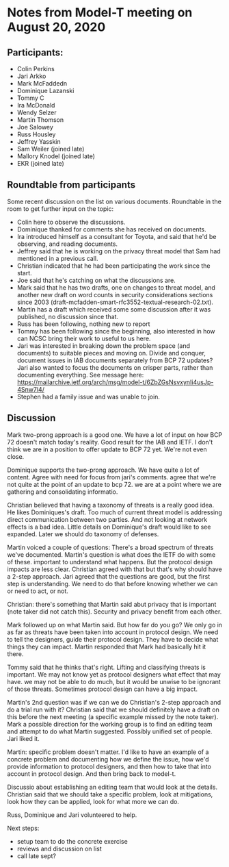 
# Notes from Model-T meeting on August 20, 2020

## Participants:

* Colin Perkins
* Jari Arkko
* Mark McFaddedn
* Dominique Lazanski
* Tommy C
* Ira McDonald
* Wendy Selzer
* Martin Thomson
* Joe Salowey
* Russ Housley
* Jeffrey Yasskin
* Sam Weiler (joined late)
* Mallory Knodel (joined late)
* EKR (joined late)

## Roundtable from participants

Some recent discussion on the list on various documents. Roundtable in the room to get further input on the topic:

* Colin here to observe the discussions.
* Dominique thanked for comments she has received on documents.
* Ira introduced himself as a consultant for Toyota, and said that he'd be observing, and reading documents.
* Jeffrey said that he is working on the privacy threat model that Sam had mentioned in a previous call.
* Christian indicated that he had been participating the work since the start.
* Joe said  that he's catching on what the discussions are.
* Mark said that he has two drafts, one on changes to threat model, and another new draft on word counts in security considerations sections since 2003 (draft-mcfadden-smart-rfc3552-textual-research-02.txt).
* Martin has a draft which received some some discussion after it was published, no discussion since that.
* Russ has been following, nothing new to report
* Tommy has been following since the beginning, also interested in how can NCSC bring their work to useful to us here.
* Jari was interested in breaking down the problem space (and documents) to suitable pieces and moving on.  Divide and conquer, document issues in IAB documents separately from BCP 72 updates? Jari also wanted to focus the documents on crisper parts, rather than documenting everything. See message here: https://mailarchive.ietf.org/arch/msg/model-t/6ZbZGsNsvxynIi4usJp-4Snw7l4/
* Stephen had a family issue and was unable to join.

## Discussion

Mark two-prong approach is a good one. We have a lot of input on how BCP 72 doesn't match today's reality. Good result for the IAB and IETF. I don't think we are in a position to offer update to BCP 72 yet. We're not even close.

Dominique supports the two-prong approach. We have quite a lot of content. Agree with need for focus from jari's comments. agree that we're not quite at the point of an update to bcp 72. we are at a point where we are gathering and consolidating informatio.

Christian believed that having a taxonomy of threats is a really good idea. He likes Dominiques's draft. Too much of current threat model is addressing direct communication between two parties. And not looking at network effects is a bad idea. Little details on Dominique's draft would like to see expanded. Later we should do taxonomy of defenses.

Martin voiced a couple of questions: There's a broad spectrum of threats we've documented. Martin's question is what does the IETF do with some of these. important to understand what happens. But the protocol design impacts are less clear. Christian agreed with that but that's why should have a 2-step approach. Jari agreed that the questions are good, but the first step is understanding. We need to do that before knowing whether we can or need to act, or not.

Christian: there's something that Martin said abut privacy that is important (note taker did not catch this). Security and privacy benefit from each other.

Mark followed up on what Martin said. But how far do you go? We only go in as far as threats have been taken into account in protocol design. We need to tell  the designers, guide their protocol design. They have to decide what things they can impact. Martin responded that Mark had basically hit it there.

Tommy said that he thinks that's right. Lifting and classifying threats is important. We may not know yet as protocol designers what effect that may have. we may not be able to do much, but it would be unwise to be ignorant of those threats. Sometimes protocol design can have a big impact.

Martin's 2nd question was if we can we do Christian's 2-step approach and do a trial run with it? Christian said that we should definitely have a draft on this before the next meeting (a specific example missed by the note taker). Mark a possible direction for the working group is  to find an editing team and attempt to do what Martin suggested. Possibly unified set of people. Jari liked it.

Martin: specific problem doesn't matter. I'd like to have an example of a concrete problem and documenting how we define  the issue, how we'd provide information to protocol designers, and then how to take that into account in protocol design. And then bring back to model-t.

Discussio about establishing an editing team that would look at the details. Christian said that we should take a specific problem, look at mitigations, look how they can
be applied, look for what more we can do.

Russ, Dominique and Jari volunteered to help.

Next steps:

* setup team to do the concrete exercise
* reviews and discussion on list
* call late sept?
